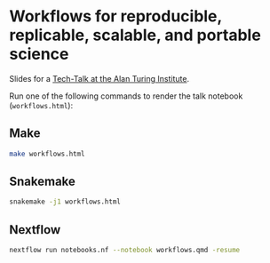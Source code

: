 # Workflows for reproducible, replicable, scalable, and portable science

Slides for a [Tech-Talk at the Alan Turing Institute](https://www.turing.ac.uk/events/tech-talk-workflows-part-reproducible-and-replicable-science).

Run one of the following commands to render the talk notebook (`workflows.html`):

## Make

```sh
make workflows.html
```

## Snakemake

```sh
snakemake -j1 workflows.html
```

## Nextflow

```sh
nextflow run notebooks.nf --notebook workflows.qmd -resume
```